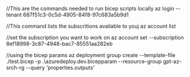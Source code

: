 
//This are the commands needed to run bicep scripts locally
az login --tenant 687f51c3-0c5d-4905-84f8-97c683a5b9d1

//This command lists the subscritions available to youj
az account list 

//set the subscription you want to work on 
az account set --subscription  8ef18998-3c87-4948-bac7-85551aa282eb


//using the bicep params
az deployment group  create --template-file  ./test.bicep -p .\azuredeploy.dev.bicepparam  --resource-group gpt-az-srch-rg --query 'properties.outputs'